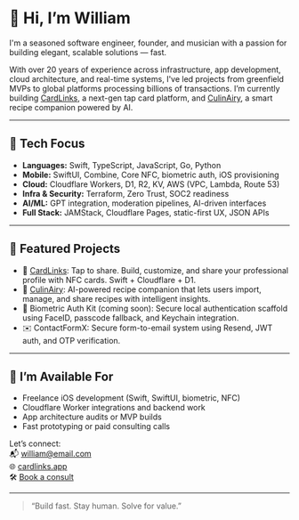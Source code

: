 # 👋 Hi, I’m William

I'm a seasoned software engineer, founder, and musician with a passion for building elegant, scalable solutions — fast.

With over 20 years of experience across infrastructure, app development, cloud architecture, and real-time systems, I've led projects from greenfield MVPs to global platforms processing billions of transactions. I’m currently building [CardLinks](https://cardlinks.app), a next-gen tap card platform, and [CulinAiry](#), a smart recipe companion powered by AI.

---

## 🔧 Tech Focus
- **Languages:** Swift, TypeScript, JavaScript, Go, Python
- **Mobile:** SwiftUI, Combine, Core NFC, biometric auth, iOS provisioning
- **Cloud:** Cloudflare Workers, D1, R2, KV, AWS (VPC, Lambda, Route 53)
- **Infra & Security:** Terraform, Zero Trust, SOC2 readiness
- **AI/ML:** GPT integration, moderation pipelines, AI-driven interfaces
- **Full Stack:** JAMStack, Cloudflare Pages, static-first UX, JSON APIs

---

## 🧪 Featured Projects

- 🚀 [CardLinks](https://cardlinks.app): Tap to share. Build, customize, and share your professional profile with NFC cards. Swift + Cloudflare + D1.
- 🍳 [CulinAiry](#): AI-powered recipe companion that lets users import, manage, and share recipes with intelligent insights.
- 🔐 Biometric Auth Kit (coming soon): Secure local authentication scaffold using FaceID, passcode fallback, and Keychain integration.
- ✉️ ContactFormX: Secure form-to-email system using Resend, JWT auth, and OTP verification.

---

## 🎯 I’m Available For
- Freelance iOS development (Swift, SwiftUI, biometric, NFC)
- Cloudflare Worker integrations and backend work
- App architecture audits or MVP builds
- Fast prototyping or paid consulting calls

Let’s connect:  
📬 [william@email.com](mailto:william@email.com)  
🌐 [cardlinks.app](https://cardlinks.app)  
🛠 [Book a consult](#)

---

> “Build fast. Stay human. Solve for value.”


